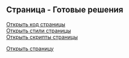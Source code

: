 ## Страница - Готовые решения

[Открыть код страницы](./Decisions.html) <br />
[Открыть стили страницы](./Decisions.css) <br />
[Открыть скрипты страницы](./Decisions.js) <br />

[Открыть страницу](http://127.0.0.1:8000/pages/decisions/Decisions.html)
